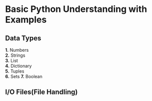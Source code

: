 # Basic Python Understanding with Examples  

## Data Types  
__1.__ Numbers  
__2.__ Strings  
__3.__ List  
__4.__ Dictionary  
__5.__ Tuples  
__6.__ Sets 
__7.__ Boolean  

## I/O Files(File Handling)
